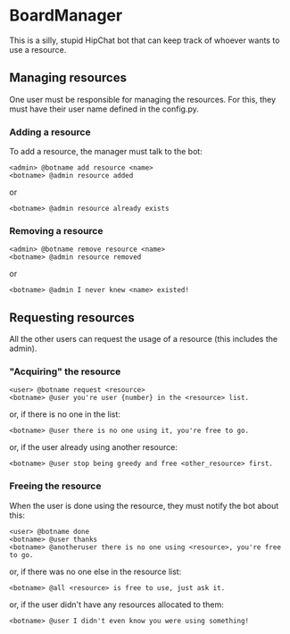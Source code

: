 # BoardManager

This is a silly, stupid HipChat bot that can keep track of whoever wants to use a resource.

## Managing resources

One user must be responsible for managing the resources. For this, they must have their
user name defined in the config.py.

### Adding a resource

To add a resource, the manager must talk to the bot:

```
<admin> @botname add resource <name>
<botname> @admin resource added
```

or

```
<botname> @admin resource already exists
```

### Removing a resource

```
<admin> @botname remove resource <name>
<botname> @admin resource removed
```

or

```
<botname> @admin I never knew <name> existed!
```

## Requesting resources

All the other users can request the usage of a resource (this includes the admin).

### "Acquiring" the resource

```
<user> @botname request <resource>
<botname> @user you're user {number} in the <resource> list.
```

or, if there is no one in the list:

```
<botname> @user there is no one using it, you're free to go.
```

or, if the user already using another resource:

```
<botname> @user stop being greedy and free <other_resource> first.
```

### Freeing the resource

When the user is done using the resource, they must notify the bot about this:

```
<user> @botname done
<botname> @user thanks
<botname> @anotheruser there is no one using <resource>, you're free to go.
```

or, if there was no one else in the resource list:

```
<botname> @all <resource> is free to use, just ask it.
```

or, if the user didn't have any resources allocated to them:

```
<botname> @user I didn't even know you were using something!
```
